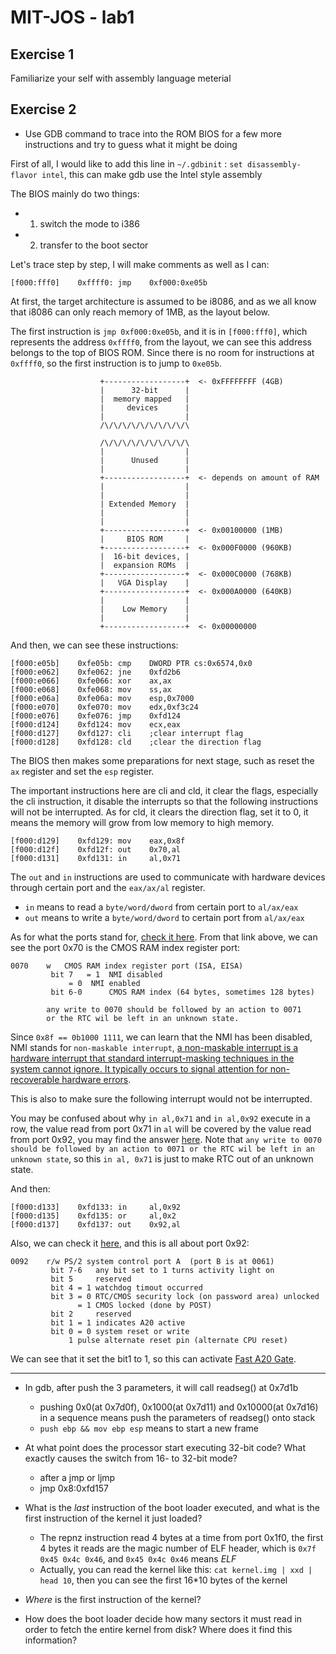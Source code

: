 # MIT-JOS - lab1

## Exercise 1
Familiarize your self with assembly language meterial
<!-- more -->
## Exercise 2
* Use GDB command to trace into the ROM BIOS for a few more instructions and try to guess what it might be doing

First of all, I would like to add this line in `~/.gdbinit` :
`set disassembly-flavor intel`, this can make gdb use the Intel style assembly

The BIOS mainly do two things:
* 1. switch the mode to i386
* 2. transfer to the boot sector

Let's trace step by step, I will make comments as well as I can:
```assembly
[f000:fff0]    0xffff0:	jmp    0xf000:0xe05b
```

At first, the target architecture is assumed to be i8086, and as we all know that i8086 can only reach memory of 1MB, as the layout below.

The first instruction is `jmp 0xf000:0xe05b`, and it is in `[f000:fff0]`, which represents the address `0xffff0`, from the layout, we can see this address belongs to the top of BIOS ROM. Since there is no room for instructions at `0xffff0`, so the first instruction is to jump to `0xe05b`.

```plain
                    +------------------+  <- 0xFFFFFFFF (4GB)
                    |      32-bit      |
                    |  memory mapped   |
                    |     devices      |
                    |                  |
                    /\/\/\/\/\/\/\/\/\/\

                    /\/\/\/\/\/\/\/\/\/\
                    |                  |
                    |      Unused      |
                    |                  |
                    +------------------+  <- depends on amount of RAM
                    |                  |
                    |                  |
                    | Extended Memory  |
                    |                  |
                    |                  |
                    +------------------+  <- 0x00100000 (1MB)
                    |     BIOS ROM     |
                    +------------------+  <- 0x000F0000 (960KB)
                    |  16-bit devices, |
                    |  expansion ROMs  |
                    +------------------+  <- 0x000C0000 (768KB)
                    |   VGA Display    |
                    +------------------+  <- 0x000A0000 (640KB)
                    |                  |
                    |    Low Memory    |
                    |                  |
                    +------------------+  <- 0x00000000

```

And then, we can see these instructions:
```assembly
[f000:e05b]    0xfe05b:	cmp    DWORD PTR cs:0x6574,0x0
[f000:e062]    0xfe062:	jne    0xfd2b6
[f000:e066]    0xfe066:	xor    ax,ax
[f000:e068]    0xfe068:	mov    ss,ax
[f000:e06a]    0xfe06a:	mov    esp,0x7000
[f000:e070]    0xfe070:	mov    edx,0xf3c24
[f000:e076]    0xfe076:	jmp    0xfd124
[f000:d124]    0xfd124:	mov    ecx,eax
[f000:d127]    0xfd127:	cli    ;clear interrupt flag
[f000:d128]    0xfd128:	cld    ;clear the direction flag
```
The BIOS then makes some preparations for next stage, such as reset the `ax` register and set the `esp` register.

The important instructions here are cli and cld, it clear the flags, especially the cli instruction, it disable the interrupts so that the following instructions will not be interrupted. As for cld, it clears the direction flag, set it to 0, it means the memory will grow from low memory to high memory.

```assembly
[f000:d129]    0xfd129:	mov    eax,0x8f
[f000:d12f]    0xfd12f:	out    0x70,al
[f000:d131]    0xfd131:	in     al,0x71
```
The `out` and `in` instructions are used to communicate with hardware devices through certain port and the `eax/ax/al` register.
* `in` means to read a `byte/word/dword` from certain port to `al/ax/eax`
* `out` means to write a `byte/word/dword` to certain port from `al/ax/eax`

As for what the ports stand for, [check it here](http://bochs.sourceforge.net/techspec/PORTS.LST).
From that link above, we can see the port 0x70 is the CMOS RAM index register port:
```plain
0070	w	CMOS RAM index register port (ISA, EISA)
		 bit 7	 = 1  NMI disabled
			 = 0  NMI enabled
		 bit 6-0      CMOS RAM index (64 bytes, sometimes 128 bytes)

		any write to 0070 should be followed by an action to 0071
		or the RTC wil be left in an unknown state.
```
Since `0x8f == 0b1000 1111`, we can learn that the NMI has been disabled, NMI stands for `non-maskable interrupt`, [a non-maskable interrupt is a hardware interrupt that standard interrupt-masking techniques in the system cannot ignore. It typically occurs to signal attention for non-recoverable hardware errors](https://en.wikipedia.org/wiki/Non-maskable_interrupt).

This is also to make sure the following interrupt would not be interrupted.

You may be confused about why `in al,0x71` and `in al,0x92` execute in a row, the value read from port 0x71 in `al` will be covered by the value read from port 0x92, you may find the answer [here](http://stackoverflow.com/questions/42593957/bios-read-twice-from-different-port-to-the-same-register-in-a-row). Note that `any write to 0070 should be followed by an action to 0071
or the RTC wil be left in an unknown state`, so this `in al, 0x71` is just to make RTC out of an unknown state.


And then:
```assembly
[f000:d133]    0xfd133:	in     al,0x92
[f000:d135]    0xfd135:	or     al,0x2
[f000:d137]    0xfd137:	out    0x92,al
```
Also, we can check it [here](http://bochs.sourceforge.net/techspec/PORTS.LST), and this is all about port 0x92:
```plain
0092	r/w	PS/2 system control port A  (port B is at 0061)
		 bit 7-6   any bit set to 1 turns activity light on
		 bit 5	   reserved
		 bit 4 = 1 watchdog timout occurred
		 bit 3 = 0 RTC/CMOS security lock (on password area) unlocked
		       = 1 CMOS locked (done by POST)
		 bit 2	   reserved
		 bit 1 = 1 indicates A20 active
		 bit 0 = 0 system reset or write
			 1 pulse alternate reset pin (alternate CPU reset)
```
We can see that it set the bit1 to 1, so this can activate [Fast A20 Gate](http://wiki.osdev.org/A20).




---

* In gdb, after push the 3 parameters, it will call readseg() at 0x7d1b
    * pushing 0x0(at 0x7d0f), 0x1000(at 0x7d11) and 0x10000(at 0x7d16) in a sequence means push the parameters of readseg() onto stack
    * ```push ebp && mov ebp esp``` means to start a new frame


* At what point does the processor start executing 32-bit code? What exactly causes the switch from 16- to 32-bit mode?

    * after a jmp or ljmp
    * jmp 0x8:0xfd157

* What is the *last* instruction of the boot loader executed, and what is the first instruction of the kernel it just loaded?
    * The repnz instruction read 4 bytes at a time from port 0x1f0, the first 4 bytes it reads are the magic number of ELF header, which is ```0x7f 0x45 0x4c 0x46```, and ```0x45 0x4c 0x46``` means *ELF*
    * Actually, you can read the kernel like this: ```cat kernel.img | xxd | head 10```, then you can see the first 16*10 bytes of the kernel


* *Where* is the first instruction of the kernel?



* How does the boot loader decide how many sectors it must read in order to fetch the entire kernel from disk? Where does it find this information?
